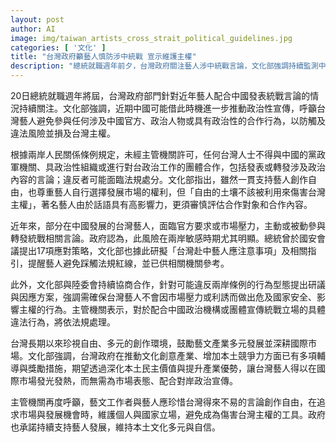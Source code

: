 ```yaml
---
layout: post
author: AI
image: img/taiwan_artists_cross_strait_political_guidelines.jpg
categories: [ '文化' ]
title: "台灣政府籲藝人慎防涉中統戰 宣示維護主權"
description: "總統就職週年前夕，台灣政府關注藝人涉中統戰言論，文化部強調持續監測中國政治宣傳動向，呼籲藝人避免配合涉中政治合作。根據兩岸人民關係條例，涉政治性言論將面臨法規處分。政府持續加強藝人輔導與法規指引，強化本土產業發展，維護自由創作與國家主權。"
---
```

20日總統就職週年將屆，台灣政府部門針對近年藝人配合中國發表統戰言論的情況持續關注。文化部強調，近期中國可能借此時機進一步推動政治性宣傳，呼籲台灣藝人避免參與任何涉及中國官方、政治人物或具有政治性的合作行為，以防觸及違法風險並損及台灣主權。

根據兩岸人民關係條例規定，未經主管機關許可，任何台灣人士不得與中國的黨政軍機關、具政治性組織或進行對台政治工作的團體合作，包括發表或轉發涉及政治內容的言論；違反者可能面臨法規處分。文化部指出，雖然一貫支持藝人創作自由，也尊重藝人自行選擇發展市場的權利，但「自由的土壤不該被利用來傷害台灣主權」，著名藝人由於話語具有高影響力，更須審慎評估合作對象和合作內容。

近年來，部分在中國發展的台灣藝人，面臨官方要求或市場壓力，主動或被動參與轉發統戰相關言論。政府認為，此風險在兩岸敏感時期尤其明顯。總統曾於國安會議提出17項應對策略，文化部也據此研擬「台灣赴中藝人應注意事項」及相關指引，提醒藝人避免踩觸法規紅線，並已供相關機關參考。

此外，文化部與陸委會持續協商合作，針對可能違反兩岸條例的行為型態提出研議與因應方案，強調需確保台灣藝人不會因市場壓力或利誘而做出危及國家安全、影響主權的行為。主管機關表示，對於配合中國政治機構或團體宣傳統戰立場的具體違法行為，將依法規處理。

台灣長期以來珍視自由、多元的創作環境，鼓勵藝文產業多元發展並深耕國際市場。文化部強調，台灣政府在推動文化創意產業、增加本土競爭力方面已有多項輔導與獎勵措施，期望透過深化本土民主價值與提升產業優勢，讓台灣藝人得以在國際市場發光發熱，而無需為市場表態、配合對岸政治宣傳。

主管機關再度呼籲，藝文工作者與藝人應珍惜台灣得來不易的言論創作自由，在追求市場與發展機會時，維護個人與國家立場，避免成為傷害台灣主權的工具。政府也承諾持續支持藝人發展，維持本土文化多元與自信。